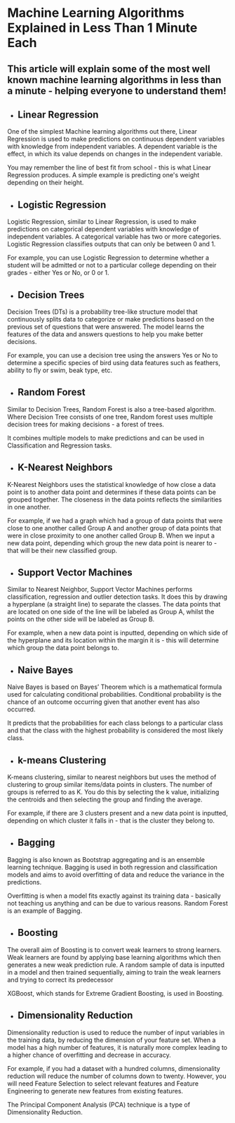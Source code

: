 # Machine Learning Algorithms Explained in Less Than 1 Minute Each

## This article will explain some of the most well known machine learning algorithms in less than a minute - helping everyone to understand them!


- ## Linear Regression


One of the simplest Machine learning algorithms out there, Linear Regression is used to make predictions on continuous dependent variables with knowledge from independent variables. A dependent variable is the effect, in which its value depends on changes in the independent variable.

You may remember the line of best fit from school - this is what Linear Regression produces. A simple example is predicting one's weight depending on their height. 



- ## Logistic Regression


Logistic Regression, similar to Linear Regression, is used to make predictions on categorical dependent variables with knowledge of independent variables. A categorical variable has two or more categories. Logistic Regression classifies outputs that can only be between 0 and 1. 

For example, you can use Logistic Regression to determine whether a student will be admitted or not to a particular college depending on their grades - either Yes or No, or 0 or 1. 


- ## Decision Trees


Decision Trees (DTs) is a probability tree-like structure model that continuously splits data to categorize or make predictions based on the previous set of questions that were answered. The model learns the features of the data and answers questions to help you make better decisions. 

For example, you can use a decision tree using the answers Yes or No to determine a specific species of bird using data features such as feathers, ability to fly or swim, beak type, etc. 



- ## Random Forest


Similar to Decision Trees, Random Forest is also a tree-based algorithm. Where Decision Tree consists of one tree, Random forest uses multiple decision trees for making decisions - a forest of trees. 

It combines multiple models to make predictions and can be used in Classification and Regression tasks. 



- ## K-Nearest Neighbors


K-Nearest Neighbors uses the statistical knowledge of how close a data point is to another data point and determines if these data points can be grouped together. The closeness in the data points reflects the similarities in one another. 

For example, if we had a graph which had a group of data points that were close to one another called Group A and another group of data points that were in close proximity to one another called Group B. When we input a new data point, depending which group the new data point is nearer to - that will be their new classified group. 



- ## Support Vector Machines


Similar to Nearest Neighbor, Support Vector Machines performs classification, regression and outlier detection tasks. It does this by drawing a hyperplane (a straight line) to separate the classes. The data points that are located on one side of the line will be labeled as Group A, whilst the points on the other side will be labeled as Group B.

For example, when a new data point is inputted, depending on which side of the hyperplane and its location within the margin it is - this will determine which group the data point belongs to. 



- ## Naive Bayes


Naive Bayes is based on Bayes’ Theorem which is a mathematical formula used for calculating conditional probabilities. Conditional probability is the chance of an outcome occurring given that another event has also occurred. 

It predicts that the probabilities for each class belongs to a particular class and that the class with the highest probability is considered the most likely class.



- ## k-means Clustering


K-means clustering, similar to nearest neighbors but uses the method of clustering to group similar items/data points in clusters. The number of groups is referred to as K. You do this by selecting the k value, initializing the centroids and then selecting the group and finding the average.

For example, if there are 3 clusters present and a new data point is inputted, depending on which cluster it falls in - that is the cluster they belong to. 


- ## Bagging


Bagging is also known as Bootstrap aggregating and is an ensemble learning technique. Bagging is used in both regression and classification models and aims to avoid overfitting of data and reduce the variance in the predictions. 

Overfitting is when a model fits exactly against its training data - basically not teaching us anything and can be due to various reasons. Random Forest is an example of Bagging. 



- ## Boosting


The overall aim of Boosting is to convert weak learners to strong learners. Weak learners are found by applying base learning algorithms which then generates a new weak prediction rule. A  random sample of data is inputted in a model and then trained sequentially, aiming to train the weak learners and trying to correct its predecessor

XGBoost, which stands for Extreme Gradient Boosting, is used in Boosting.



- ## Dimensionality Reduction


Dimensionality reduction is used to reduce the number of input variables in the training data, by reducing the dimension of your feature set. When a model has a high number of features, it is naturally more complex leading to a higher chance of overfitting and decrease in accuracy. 

For example, if you had a dataset with a hundred columns, dimensionality reduction will reduce the number of columns down to twenty. However, you will need Feature Selection to select relevant features and Feature Engineering to generate new features from existing features.

The Principal Component Analysis (PCA) technique is a type of Dimensionality Reduction. 

